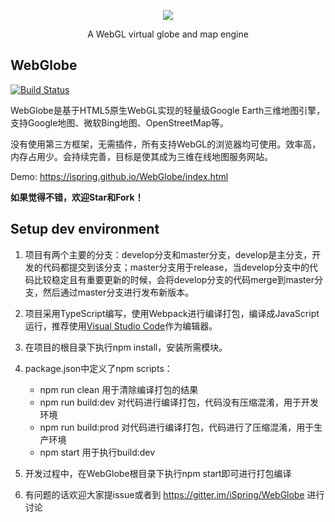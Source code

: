 <p align="center">
  <a target="_blank" href="https://ispring.github.io/WebGlobe/index.html">
    <img src="https://github.com/iSpring/WebGlobe/blob/develop/webglobe.png">
  </a>
  <p align="center">A WebGL virtual globe and map engine</p>
</p>



## WebGlobe
[![Build Status](https://travis-ci.org/iSpring/WebGlobe.svg?branch=develop)](https://travis-ci.org/iSpring/WebGlobe)

WebGlobe是基于HTML5原生WebGL实现的轻量级Google Earth三维地图引擎，支持Google地图、微软Bing地图、OpenStreetMap等。

没有使用第三方框架，无需插件，所有支持WebGL的浏览器均可使用。效率高，内存占用少。会持续完善，目标是使其成为三维在线地图服务网站。

Demo: https://ispring.github.io/WebGlobe/index.html

**如果觉得不错，欢迎Star和Fork！**

## Setup dev environment
 1. 项目有两个主要的分支：develop分支和master分支，develop是主分支，开发的代码都提交到该分支；master分支用于release，当develop分支中的代码比较稳定且有重要更新的时候，会将develop分支的代码merge到master分支，然后通过master分支进行发布新版本。

 2. 项目采用TypeScript编写，使用Webpack进行编译打包，编译成JavaScript运行，推荐使用[Visual Studio Code](http://code.visualstudio.com/)作为编辑器。

 3. 在项目的根目录下执行npm install，安装所需模块。

 4. package.json中定义了npm scripts：
    - npm run clean 用于清除编译打包的结果
    - npm run build:dev 对代码进行编译打包，代码没有压缩混淆，用于开发环境
    - npm run build:prod 对代码进行编译打包，代码进行了压缩混淆，用于生产环境
    - npm start 用于执行build:dev

 5. 开发过程中，在WebGlobe根目录下执行npm start即可进行打包编译
 
 6. 有问题的话欢迎大家提issue或者到 https://gitter.im/iSpring/WebGlobe 进行讨论
